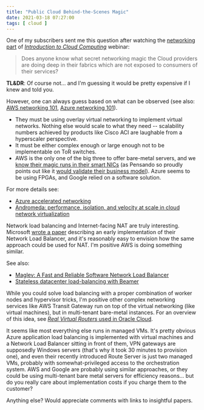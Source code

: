 ```yaml
---
title: "Public Cloud Behind-the-Scenes Magic"
date: 2021-03-18 07:27:00
tags: [ cloud ]
---
```

One of my subscribers sent me this question after watching the [networking part](https://my.ipspace.net/bin/list?id=Cloud101#NET) of *[Introduction to Cloud Computing](https://www.ipspace.net/Introduction_to_Cloud_Computing)* webinar:

> Does anyone know what secret networking magic the Cloud providers are doing deep in their fabrics which are not exposed to consumers of their services?

**TL&DR**: Of course not... and I'm guessing it would be pretty expensive if I knew and told you.

However, one can always guess based on what can be observed (see also: [AWS networking 101](/2020/05/aws-networking-101.html), [Azure networking 101](/2020/05/azure-networking-101.html)).
<!--more-->
* They must be using overlay virtual networking to implement virtual networks. Nothing else would scale to what they need -- scalability numbers achieved by products like Cisco ACI are laughable from a hyperscaler perspective.
* It must be either complex enough or large enough not to be implementable on ToR switches.
* AWS is the only one of the big three to offer bare-metal servers, and we [know their magic runs in their smart NICs](/2020/06/cloud-networking-architectures.html) (as Pensando so proudly points out like it [would validate their business model](/2020/09/need-smart-nic.html)). Azure seems to be using FPGAs, and Google relied on a software solution.

For more details see:

* [Azure accelerated networking](https://blog.acolyer.org/2018/05/01/azure-accelerated-networking-smartnics-in-the-public-cloud/)
* [Andromeda: performance, isolation, and velocity at scale in cloud network virtualization](https://blog.acolyer.org/2018/05/02/andromeda-performance-isolation-and-velocity-at-scale-in-cloud-network-virtualization/)

Network load balancing and Internet-facing NAT are truly interesting. Microsoft [wrote a paper](https://conferences.sigcomm.org/sigcomm/2013/papers/sigcomm/p207.pdf) describing an early implementation of their Network Load Balancer, and it's reasonably easy to envision how the same approach could be used for NAT. I'm positive AWS is doing something similar.

See also:

* [Maglev: A Fast and Reliable Software Network Load Balancer](https://blog.acolyer.org/2016/03/21/maglev-a-fast-and-reliable-software-network-load-balancer/)
* [Stateless datacenter load-balancing with Beamer](https://blog.acolyer.org/2018/05/03/stateless-datacenter-load-balancing-with-beamer/)

While you could solve load balancing with a proper combination of worker nodes and hypervisor tricks, I'm positive other complex networking services like AWS Transit Gateway run on top of the virtual networking (like virtual machines), but in multi-tenant bare-metal instances. For an overview of this idea, see [*Real Virtual Routers* used in Oracle Cloud](https://blogs.oracle.com/cloud-infrastructure/first-principles-l2-network-virtualization-for-lift-and-shift).

It seems like most everything else runs in managed VMs. It's pretty obvious Azure application load balancing is implemented with virtual machines and a Network Load Balancer sitting in front of them, VPN gateways are supposedly Windows servers (that's why it took 30 minutes to provision one), and even their recently introduced Route Server is just two managed VMs, probably with somewhat-privileged access to the orchestration system. AWS and Google are probably using similar approaches, or they could be using multi-tenant bare metal servers for efficiency reasons... but do you really care about implementation costs if you charge them to the customer?

Anything else? Would appreciate comments with links to insightful papers.
